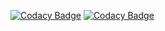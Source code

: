 [![Codacy Badge](https://api.codacy.com/project/badge/Grade/ae0c0218ddf14be3a832b24e088611be)](https://app.codacy.com/manual/GeorgeKariuki7205/Comviva-User-Access-Management?utm_source=github.com&utm_medium=referral&utm_content=GeorgeKariuki7205/Comviva-User-Access-Management&utm_campaign=Badge_Grade_Settings)
[![Codacy Badge](https://api.codacy.com/project/badge/Grade/cc98933463c54a0382b828022f5c3ef7)](https://app.codacy.com/manual/GeorgeKariuki7205/Comviva-User-Access-Management?utm_source=github.com&utm_medium=referral&utm_content=GeorgeKariuki7205/Comviva-User-Access-Management&utm_campaign=Badge_Grade_Settings)


